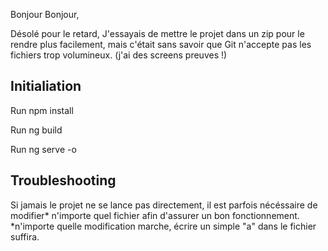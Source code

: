 Bonjour Bonjour,

Désolé pour le retard, J'essayais de mettre le projet dans un zip pour le rendre plus facilement, mais c'était sans savoir que Git n'accepte pas les fichiers trop volumineux. (j'ai des screens preuves !)

## Initialiation
Run npm install

Run ng build

Run ng serve -o


## Troubleshooting 
Si jamais le projet ne se lance pas directement, il est parfois nécéssaire de modifier* n'importe quel fichier afin d'assurer un bon fonctionnement.
*n'importe quelle modification marche, écrire un simple "a" dans le fichier suffira.
